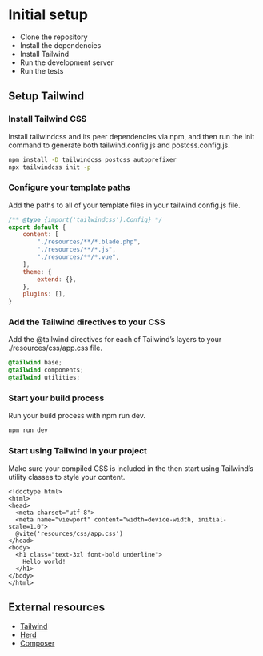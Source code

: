 # Initial setup
- Clone the repository
- Install the dependencies
- Install Tailwind
- Run the development server
- Run the tests


## Setup Tailwind

### Install Tailwind CSS
Install tailwindcss and its peer dependencies via npm, and then run the init command to generate both tailwind.config.js and postcss.config.js.

```bash
npm install -D tailwindcss postcss autoprefixer
npx tailwindcss init -p
```
### Configure your template paths
Add the paths to all of your template files in your tailwind.config.js file.

```js
/** @type {import('tailwindcss').Config} */
export default {
    content: [
        "./resources/**/*.blade.php",
        "./resources/**/*.js",
        "./resources/**/*.vue",
    ],
    theme: {
        extend: {},
    },
    plugins: [],
}
```

### Add the Tailwind directives to your CSS
Add the @tailwind directives for each of Tailwind’s layers to your ./resources/css/app.css file.

```css
@tailwind base;
@tailwind components;
@tailwind utilities;
```
### Start your build process
Run your build process with npm run dev.

```bash
npm run dev
```

### Start using Tailwind in your project
Make sure your compiled CSS is included in the <head> then start using Tailwind’s utility classes to style your content.

```bladehtml
<!doctype html>
<html>
<head>
  <meta charset="utf-8">
  <meta name="viewport" content="width=device-width, initial-scale=1.0">
  @vite('resources/css/app.css')
</head>
<body>
  <h1 class="text-3xl font-bold underline">
    Hello world!
  </h1>
</body>
</html>
```
## External resources
- [Tailwind](https://tailwindcss.com/docs/guides/laravel#vite)
- [Herd](https://herd.laravel.com/)
- [Composer](https://getcomposer.org/)

